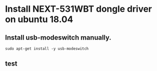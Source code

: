 # Install NEXT-531WBT dongle driver on ubuntu 18.04
##  Install usb-modeswitch manually.
    sudo apt-get install -y usb-modeswitch

## test
